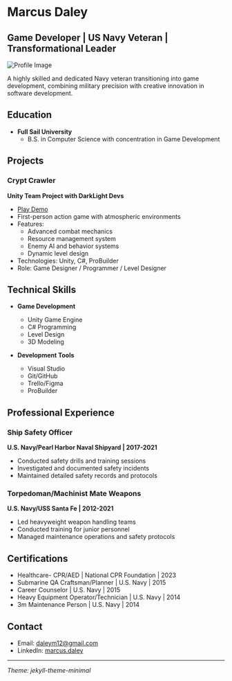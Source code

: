 # Marcus Daley
## Game Developer | US Navy Veteran | Transformational Leader

![Profile Image](/assets/img/headshot_circle.png)

A highly skilled and dedicated Navy veteran transitioning into game development, combining military precision with creative innovation in software development.

## Education
- **Full Sail University**
  - B.S. in Computer Science with concentration in Game Development

## Projects

### Crypt Crawler
**Unity Team Project with DarkLight Devs**
- [Play Demo](https://play.unity.com/en/games/2877d76b-1c0e-406b-9ff1-e95d42ed1ebc/cryptcrawler-webgl-builds)
- First-person action game with atmospheric environments
- Features:
  - Advanced combat mechanics
  - Resource management system
  - Enemy AI and behavior systems
  - Dynamic level design
- Technologies: Unity, C#, ProBuilder
- Role: Game Designer / Programmer / Level Designer

## Technical Skills
- **Game Development**
  - Unity Game Engine
  - C# Programming
  - Level Design
  - 3D Modeling
  
- **Development Tools**
  - Visual Studio
  - Git/GitHub
  - Trello/Figma
  - ProBuilder

## Professional Experience

### Ship Safety Officer
**U.S. Navy/Pearl Harbor Naval Shipyard | 2017-2021**
- Conducted safety drills and training sessions
- Investigated and documented safety incidents
- Maintained detailed safety records and protocols

### Torpedoman/Machinist Mate Weapons
**U.S. Navy/USS Santa Fe | 2012-2021**
- Led heavyweight weapon handling teams
- Conducted training for junior personnel
- Managed maintenance operations and safety protocols

## Certifications
- Healthcare- CPR/AED | National CPR Foundation | 2023
- Submarine QA Craftsman/Planner | U.S. Navy | 2015
- Career Counselor | U.S. Navy | 2015
- Heavy Equipment Operator/Technician | U.S. Navy | 2014
- 3m Maintenance Person | U.S. Navy | 2014

## Contact
- Email: daleym12@gmail.com
- LinkedIn: [marcus.daley](https://www.linkedin.com/in/marcus.daley)

---
*Theme: jekyll-theme-minimal*
